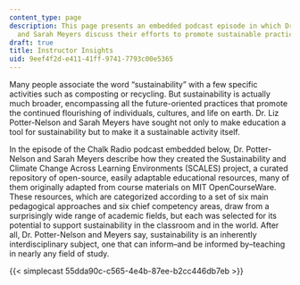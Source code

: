 ```yaml
---
content_type: page
description: This page presents an embedded podcast episode in which Dr. Liz-Potter-Nelson
  and Sarah Meyers discuss their efforts to promote sustainable practices in education.
draft: true
title: Instructor Insights
uid: 9eef4f2d-e411-41ff-9741-7793c00e5365
---
```

Many people associate the word “sustainability” with a few specific activities such as composting or recycling. But sustainability is actually much broader, encompassing all the future-oriented practices that promote the continued flourishing of individuals, cultures, and life on earth. Dr. Liz Potter-Nelson and Sarah Meyers have sought not only to make education a tool for sustainability but to make it a sustainable activity itself. 

In the episode of the Chalk Radio podcast embedded below, Dr. Potter-Nelson and Sarah Meyers describe how they created the Sustainability and Climate Change Across Learning Environments (SCALES) project, a curated repository of open-source, easily adaptable educational resources, many of them originally adapted from course materials on MIT OpenCourseWare. These resources, which are categorized according to a set of six main pedagogical approaches and six chief competency areas, draw from a surprisingly wide range of academic fields, but each was selected for its potential to support sustainability in the classroom and in the world. After all, Dr. Potter-Nelson and Meyers say, sustainability is an inherently interdisciplinary subject, one that can inform–and be informed by–teaching in nearly any field of study.

{{< simplecast 55dda90c-c565-4e4b-87ee-b2cc446db7eb >}}